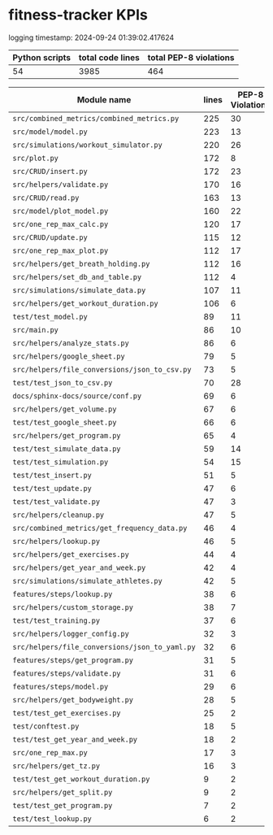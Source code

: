 # fitness-tracker KPIs

logging timestamp:
2024-09-24 01:39:02.417624

| Python scripts | total code lines | total PEP-8 violations |
| --- | --- | --- |
| 54| 3985 | 464 |

| Module name | lines | PEP-8 Violations |
| --- | --- | --- |
| `src/combined_metrics/combined_metrics.py` |        225 |                   30 |
| `src/model/model.py                      ` |        223 |                   13 |
| `src/simulations/workout_simulator.py    ` |        220 |                   26 |
| `src/plot.py                             ` |        172 |                    8 |
| `src/CRUD/insert.py                      ` |        172 |                   23 |
| `src/helpers/validate.py                 ` |        170 |                   16 |
| `src/CRUD/read.py                        ` |        163 |                   13 |
| `src/model/plot_model.py                 ` |        160 |                   22 |
| `src/one_rep_max_calc.py                 ` |        120 |                   17 |
| `src/CRUD/update.py                      ` |        115 |                   12 |
| `src/one_rep_max_plot.py                 ` |        112 |                   17 |
| `src/helpers/get_breath_holding.py       ` |        112 |                   16 |
| `src/helpers/set_db_and_table.py         ` |        112 |                    4 |
| `src/simulations/simulate_data.py        ` |        107 |                   11 |
| `src/helpers/get_workout_duration.py     ` |        106 |                    6 |
| `test/test_model.py                      ` |         89 |                   11 |
| `src/main.py                             ` |         86 |                   10 |
| `src/helpers/analyze_stats.py            ` |         86 |                    6 |
| `src/helpers/google_sheet.py             ` |         79 |                    5 |
| `src/helpers/file_conversions/json_to_csv.py` |         73 |                    5 |
| `test/test_json_to_csv.py                ` |         70 |                   28 |
| `docs/sphinx-docs/source/conf.py         ` |         69 |                    6 |
| `src/helpers/get_volume.py               ` |         67 |                    6 |
| `test/test_google_sheet.py               ` |         66 |                    6 |
| `src/helpers/get_program.py              ` |         65 |                    4 |
| `test/test_simulate_data.py              ` |         59 |                   14 |
| `test/test_simulation.py                 ` |         54 |                   15 |
| `test/test_insert.py                     ` |         51 |                    5 |
| `test/test_update.py                     ` |         47 |                    6 |
| `test/test_validate.py                   ` |         47 |                    3 |
| `src/helpers/cleanup.py                  ` |         47 |                    5 |
| `src/combined_metrics/get_frequency_data.py` |         46 |                    4 |
| `src/helpers/lookup.py                   ` |         46 |                    5 |
| `src/helpers/get_exercises.py            ` |         44 |                    4 |
| `src/helpers/get_year_and_week.py        ` |         42 |                    4 |
| `src/simulations/simulate_athletes.py    ` |         42 |                    5 |
| `features/steps/lookup.py                ` |         38 |                    6 |
| `src/helpers/custom_storage.py           ` |         38 |                    7 |
| `test/test_training.py                   ` |         37 |                    6 |
| `src/helpers/logger_config.py            ` |         32 |                    3 |
| `src/helpers/file_conversions/json_to_yaml.py` |         32 |                    6 |
| `features/steps/get_program.py           ` |         31 |                    5 |
| `features/steps/validate.py              ` |         31 |                    6 |
| `features/steps/model.py                 ` |         29 |                    6 |
| `src/helpers/get_bodyweight.py           ` |         28 |                    5 |
| `test/test_get_exercises.py              ` |         25 |                    2 |
| `test/conftest.py                        ` |         18 |                    5 |
| `test/test_get_year_and_week.py          ` |         18 |                    2 |
| `src/one_rep_max.py                      ` |         17 |                    3 |
| `src/helpers/get_tz.py                   ` |         16 |                    3 |
| `test/test_get_workout_duration.py       ` |          9 |                    2 |
| `src/helpers/get_split.py                ` |          9 |                    2 |
| `test/test_get_program.py                ` |          7 |                    2 |
| `test/test_lookup.py                     ` |          6 |                    2 |
